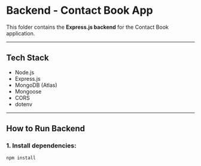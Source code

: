#  Backend - Contact Book App

This folder contains the **Express.js backend** for the Contact Book application.

---

##  Tech Stack

- Node.js
- Express.js
- MongoDB (Atlas)
- Mongoose
- CORS
- dotenv

---

##  How to Run Backend

### 1. Install dependencies:

```bash
npm install
